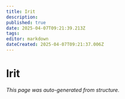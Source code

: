 ```yaml
---
title: Irit
description: 
published: true
date: 2025-04-07T09:21:39.213Z
tags: 
editor: markdown
dateCreated: 2025-04-07T09:21:37.006Z
---
```


# Irit

*This page was auto-generated from structure.*